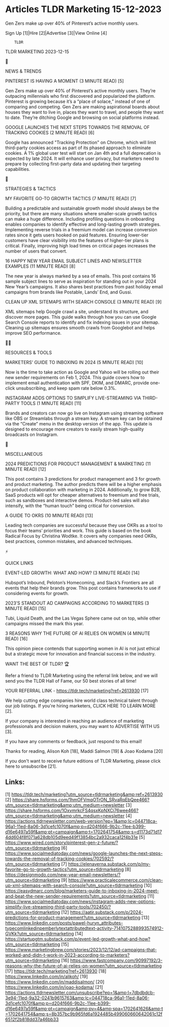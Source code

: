 # Articles TLDR Marketing 15-12-2023

Gen Zers make up over 40% of Pinterest’s active monthly users.  

Sign Up [1]|Hire [2]|Advertise [3]|View Online [4] 

		TLDR 

TLDR MARKETING 2023-12-15

📱 

NEWS & TRENDS

 PINTEREST IS HAVING A MOMENT (3 MINUTE READ) [5] 

 Gen Zers make up over 40% of Pinterest’s active monthly users.
They’re outpacing millennials who first discovered and popularized
the platform. Pinterest is growing because it’s a “place of
solace,” instead of one of comparing and competing. Gen Zers are
making aspirational boards about houses they want to live in, places
they want to travel, and people they want to date. They’re ditching
Google and browsing on social platforms instead. 

 GOOGLE LAUNCHES THE NEXT STEPS TOWARDS THE REMOVAL OF TRACKING
COOKIES (2 MINUTE READ) [6] 

 Google has announced "Tracking Protection" on Chrome, which will
limit third-party cookies access as part of its phased approach to
eliminate cookies. A 1% global user test will start on Jan 4th and a
full deprecation is expected by late 2024. It will enhance user
privacy, but marketers need to prepare by collecting first-party data
and updating their targeting capabilities. 

🚀 

STRATEGIES & TACTICS

 MY FAVORITE GO-TO GROWTH TACTICS (7 MINUTE READ) [7] 

 Building a predictable and sustainable growth model should always be
the priority, but there are many situations where smaller-scale growth
tactics can make a huge difference. Including profiling questions in
onboarding enables companies to identify effective and long-lasting
growth strategies. Implementing reverse trials in a freemium model can
increase conversion rates since it gets users hooked on paid features.
Ensuring lower-tier customers have clear visibility into the features
of higher-tier plans is critical. Finally, improving high load times
on critical pages increases the number of users that convert. 

 16 HAPPY NEW YEAR EMAIL SUBJECT LINES AND NEWSLETTER EXAMPLES (11
MINUTE READ) [8] 

 The new year is always marked by a sea of emails. This post contains
16 sample subject lines to serve as inspiration for standing out in
your 2024 New Year’s campaigns. It also shares best practices from
past holiday email campaigns from brands like Postable, Lands’ End,
and Gussi. 

 CLEAN UP XML SITEMAPS WITH SEARCH CONSOLE (3 MINUTE READ) [9] 

 XML sitemaps help Google crawl a site, understand its structure, and
discover more pages. This guide walks through how you can use Google
Search Console reports to identify and fix indexing issues in your
sitemap. Cleaning up sitemaps ensures smooth crawls from Googlebot and
helps improve SEO performance. 

🧑‍💻 

RESOURCES & TOOLS

 MARKETERS’ GUIDE TO INBOXING IN 2024 (5 MINUTE READ) [10] 

 Now is the time to take action as Google and Yahoo will be rolling
out their new sender requirements on Feb 1, 2024. This guide covers
how to implement email authentication with SPF, DKIM, and DMARC,
provide one-click unsubscribing, and keep spam rate below 0.3%. 

 INSTAGRAM ADDS OPTIONS TO SIMPLIFY LIVE-STREAMING VIA THIRD-PARTY
TOOLS (1 MINUTE READ) [11] 

 Brands and creators can now go live on Instagram using streaming
software like OBS or Streamlabs through a stream key. A stream key can
be obtained via the “Create” menu in the desktop version of the
app. This update is designed to encourage more creators to easily
stream high-quality broadcasts on Instagram. 

🎁 

MISCELLANEOUS

 2024 PREDICTIONS FOR PRODUCT MANAGEMENT & MARKETING (11 MINUTE READ)
[12] 

 This post contains 3 predictions for product management and 3 for
growth and product marketing. The author predicts there will be a
higher emphasis on product collaboration with marketing in 2024.
Additionally, to grow B2B, SaaS products will opt for cheaper
alternatives to freemium and free trials, such as sandboxes and
interactive demos. Product-led sales will also intensify, with the
“human touch” being critical for conversion. 

 A GUIDE TO OKRS (10 MINUTE READ) [13] 

 Leading tech companies are successful because they use OKRs as a tool
to focus their teams’ priorities and work. This guide is based on
the book Radical Focus by Christina Wodtke. It covers why companies
need OKRs, best practices, common mistakes, and advanced techniques. 

⚡ 

QUICK LINKS

 EVENT-LED GROWTH: WHAT AND HOW? (3 MINUTE READ) [14] 

 Hubspot’s Inbound, Peloton’s Homecoming, and Slack’s Frontiers
are all events that help their brands grow. This post contains
frameworks to use if considering events for growth. 

 2023’S STANDOUT AD CAMPAIGNS ACCORDING TO MARKETERS (3 MINUTE READ)
[15] 

 Tubi, Liquid Death, and the Las Vegas Sphere came out on top, while
other campaigns missed the mark this year. 

 3 REASONS WHY THE FUTURE OF AI RELIES ON WOMEN (4 MINUTE READ) [16] 

 This opinion piece contends that supporting women in AI is not just
ethical but a strategic move for innovation and financial success in
the industry. 

WANT THE BEST OF TLDR? 🏆

Refer a friend to TLDR Marketing using the referral link below, and we
will send you the TLDR Hall of Fame, our 50 best stories of all time!

YOUR REFERRAL LINK - https://tldr.tech/marketing?ref=2613930 [17]

 We help cutting edge companies hire world class technical talent
through our job listings. If you're hiring marketers, CLICK HERE TO
LEARN MORE [2]. 

If your company is interested in reaching an audience of marketing
professionals and decision makers, you may want to ADVERTISE WITH US
[3]. 

If you have any comments or feedback, just respond to this email! 

Thanks for reading, 
Alison Koh [18], Maddi Salmon [19] & Joao Kodama [20] 

If you don't want to receive future editions of TLDR Marketing,
please click here to unsubscribe [21]. 

 

Links:
------
[1] https://tldr.tech/marketing?utm_source=tldrmarketing&amp;ref=2613930
[2] https://share.hsforms.com/1hmOFVmqOTrON_SRvaRqEbQee466?utm_source=tldrmarketing&amp;utm_medium=newsletter
[3] https://share.hsforms.com/1OxvmrkcFS4qsxKpNXCi76wee466?utm_source=tldrmarketing&amp;utm_medium=newsletter
[4] https://actions.tldrnewsletter.com/web-version?ep=1&amp;lc=044718ca-96a1-11ed-8a06-3d1cefc1070f&amp;p=d204f666-9b2c-11ee-b399-d16e6497a59f&amp;pt=campaign&amp;t=1702641754&amp;s=d1173d71d174dd604f8f071a628db105d9eed49f13854bc2a932caca12f4b31e
[5] https://www.wired.com/story/pinterest-gen-z-future/?utm_source=tldrmarketing
[6] https://www.socialmediatoday.com/news/google-launches-the-next-steps-towards-the-removal-of-tracking-cookies/702592/?utm_source=tldrmarketing
[7] https://elenaverna.substack.com/p/my-favorite-go-to-growth-tactics?utm_source=tldrmarketing
[8] https://designmodo.com/new-year-email-newsletters/?utm_source=tldrmarketing
[9] https://www.practicalecommerce.com/clean-up-xml-sitemaps-with-search-console?utm_source=tldrmarketing
[10] https://easydmarc.com/blog/marketers-guide-to-inboxing-in-2024-meet-and-beat-the-new-sender-requirements?utm_source=tldrmarketing
[11] https://www.socialmediatoday.com/news/instagram-adds-new-options-simplify-live-streaming-third-party-tools/702450/?utm_source=tldrmarketing
[12] https://aatir.substack.com/p/2024-predictions-for-product-management?utm_source=tldrmarketing
[13] https://www.linkedin.com/posts/pawel-huryn_attributes-typecomlinkedinpemberlytextattributedtext-activity-7141075288993574912-GVKk?utm_source=tldrmarketing
[14] https://startupgtm.substack.com/p/event-led-growth-what-and-how?utm_source=tldrmarketing
[15] https://www.marketingbrew.com/stories/2023/12/12/ad-campaigns-that-worked-and-didn-t-work-in-2023-according-to-marketers?utm_source=tldrmarketing
[16] https://www.fastcompany.com/90997192/3-reasons-why-the-future-of-ai-relies-on-women?utm_source=tldrmarketing
[17] https://tldr.tech/marketing?ref=2613930
[18] https://www.linkedin.com/in/alikoh/
[19] https://www.linkedin.com/in/maddisalmon/
[20] https://www.linkedin.com/in/joao-kodama/
[21] https://actions.tldrnewsletter.com/unsubscribe?ep=1&amp;l=7dbdbdcb-3e94-11ed-9a32-0241b9615763&amp;lc=044718ca-96a1-11ed-8a06-3d1cefc1070f&amp;p=d204f666-9b2c-11ee-b399-d16e6497a59f&amp;pt=campaign&amp;pv=4&amp;spa=1702641626&amp;t=1702641754&amp;s=8b357bc9b965fd6a1924485b499060660642061c12f6512f2b818dd37a46bb33